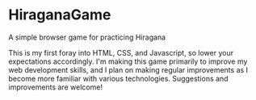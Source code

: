 # HiraganaGame
A simple browser game for practicing Hiragana

This is my first foray into HTML, CSS, and Javascript, so lower your expectations accordingly. I'm making this game primarily to improve my web development skills, and I plan on making regular improvements as I become more familiar with various technologies. Suggestions and improvements are welcome!